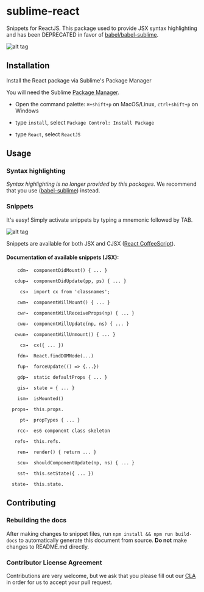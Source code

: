 # sublime-react

Snippets for ReactJS. This package used to provide JSX syntax highlighting and has been DEPRECATED in favor of [babel/babel-sublime](https://github.com/babel/babel-sublime).

![alt tag](https://raw.githubusercontent.com/mboperator/sublime-react/master/docs/img/sr-rcc-out.gif)

## Installation

Install the React package via Sublime's Package Manager

You will need the Sublime [Package Manager](https://sublime.wbond.net/installation).

- Open the command palette: `⌘+shift+p` on MacOS/Linux, `ctrl+shift+p` on Windows

- type `install`, select `Package Control: Install Package`

- type `React`, select `ReactJS`

## Usage

### Syntax highlighting

*Syntax highlighting is no longer provided by this packages*. We recommend that you use ([babel-sublime](https://github.com/babel/babel-sublime)) instead.

### Snippets

It's easy! Simply activate snippets by typing a mnemonic followed by TAB.

![alt tag](https://raw.github.com/jgebhardt/sublime-react/master/docs/img/sr-snippets-out.gif)

Snippets are available for both JSX and CJSX ([React CoffeeScript](https://github.com/jsdf/coffee-react-transform)).

#### Documentation of available snippets (JSX):

```
    cdm→  componentDidMount() { ... }

   cdup→  componentDidUpdate(pp, ps) { ... }

     cs→  import cx from 'classnames';

    cwm→  componentWillMount() { ... }

    cwr→  componentWillReceiveProps(np) { ... }

    cwu→  componentWillUpdate(np, ns) { ... }

   cwun→  componentWillUnmount() { ... }

     cx→  cx({ ... })

    fdn→  React.findDOMNode(...)

    fup→  forceUpdate(() => {...})

    gdp→  static defaultProps { ... } 

    gis→  state = { ... } 

    ism→  isMounted()

  props→  this.props.

     pt→  propTypes { ... }

    rcc→  es6 component class skeleton

   refs→  this.refs.

    ren→  render() { return ... }

    scu→  shouldComponentUpdate(np, ns) { ... }

    sst→  this.setState({ ... })

  state→  this.state.

```

## Contributing

### Rebuilding the docs

After making changes to snippet files, run `npm install && npm run build-docs` to automatically generate this document from source. **Do not** make changes to README.md directly.

### Contributor License Agreement

Contributions are very welcome, but we ask that you please fill out our [CLA](https://code.facebook.com/cla) in order for us to accept your pull request.

